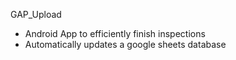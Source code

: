 GAP_Upload 

- Android App to efficiently finish inspections 
- Automatically updates a google sheets database 

